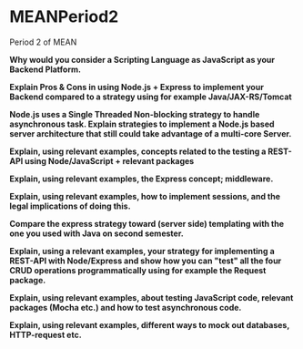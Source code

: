 # MEANPeriod2
Period 2 of MEAN

<strong>Why would you consider a Scripting Language as JavaScript as your Backend Platform.</strong>

<strong>Explain Pros & Cons in using Node.js + Express to implement your Backend compared to a strategy using for
example Java/JAX-RS/Tomcat</strong>

<strong>Node.js uses a Single Threaded Non-blocking strategy to handle asynchronous task. Explain strategies to
implement a Node.js based server architecture that still could take advantage of a multi-core Server.</strong>

<strong>Explain, using relevant examples, concepts related to the testing a REST-API using Node/JavaScript +
relevant packages</strong>

<strong>Explain, using relevant examples, the Express concept; middleware.</strong>

<strong>Explain, using relevant examples, how to implement sessions, and the legal implications of doing this.</strong>

<strong>Compare the express strategy toward (server side) templating with the one you used with Java on second
semester.</strong>

<strong>Explain, using a relevant examples, your strategy for implementing a REST-API with Node/Express and show
how you can "test" all the four CRUD operations programmatically using for example the Request package.</strong>

<strong>Explain, using relevant examples, about testing JavaScript code, relevant packages (Mocha etc.) and how to
test asynchronous code.</strong>

<strong>Explain, using relevant examples, different ways to mock out databases, HTTP-request etc.</strong>
